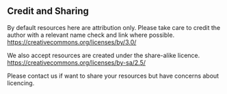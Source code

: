 ## Credit and Sharing

By default resources here are attribution only. Please take care to credit the author with a relevant name check and link where possible. 
https://creativecommons.org/licenses/by/3.0/

We also accept resources are created under the share-alike licence. 
https://creativecommons.org/licenses/by-sa/2.5/

Please contact us if want to share your resources but have concerns about licencing. 
